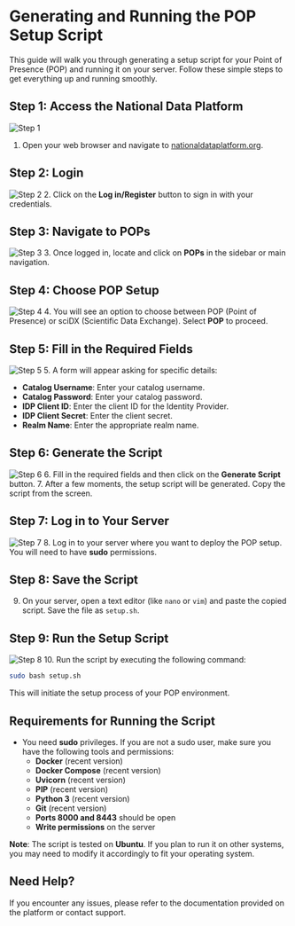 # Generating and Running the POP Setup Script

This guide will walk you through generating a setup script for your Point of Presence (POP) and running it on your server. Follow these simple steps to get everything up and running smoothly.

## Step 1: Access the National Data Platform

![Step 1](./1.jpeg)
1. Open your web browser and navigate to [nationaldataplatform.org](https://nationaldataplatform.org).

## Step 2: Login

![Step 2](./2.jpeg)
2. Click on the **Log in/Register** button to sign in with your credentials.

## Step 3: Navigate to POPs

![Step 3](./3.jpeg)
3. Once logged in, locate and click on **POPs** in the sidebar or main navigation.

## Step 4: Choose POP Setup

![Step 4](./4.jpeg)
4. You will see an option to choose between POP (Point of Presence) or sciDX (Scientific Data Exchange). Select **POP** to proceed.

## Step 5: Fill in the Required Fields

![Step 5](./5.jpeg)
5. A form will appear asking for specific details:
   - **Catalog Username**: Enter your catalog username.
   - **Catalog Password**: Enter your catalog password.
   - **IDP Client ID**: Enter the client ID for the Identity Provider.
   - **IDP Client Secret**: Enter the client secret.
   - **Realm Name**: Enter the appropriate realm name.

## Step 6: Generate the Script

![Step 6](./6.jpeg)
6. Fill in the required fields and then click on the **Generate Script** button.
7. After a few moments, the setup script will be generated. Copy the script from the screen.

## Step 7: Log in to Your Server

![Step 7](./7.jpeg)
8. Log in to your server where you want to deploy the POP setup. You will need to have **sudo** permissions.

## Step 8: Save the Script
9. On your server, open a text editor (like `nano` or `vim`) and paste the copied script. Save the file as `setup.sh`.

## Step 9: Run the Setup Script

![Step 8](./8.jpeg)
10. Run the script by executing the following command:
   ```bash
   sudo bash setup.sh
   ```
   
This will initiate the setup process of your POP environment.

## Requirements for Running the Script
- You need **sudo** privileges. If you are not a sudo user, make sure you have the following tools and permissions:
  - **Docker** (recent version)
  - **Docker Compose** (recent version)
  - **Uvicorn** (recent version)
  - **PIP** (recent version)
  - **Python 3** (recent version)
  - **Git** (recent version)
  - **Ports 8000 and 8443** should be open
  - **Write permissions** on the server

**Note**: The script is tested on **Ubuntu**. If you plan to run it on other systems, you may need to modify it accordingly to fit your operating system.

## Need Help?
If you encounter any issues, please refer to the documentation provided on the platform or contact support.

